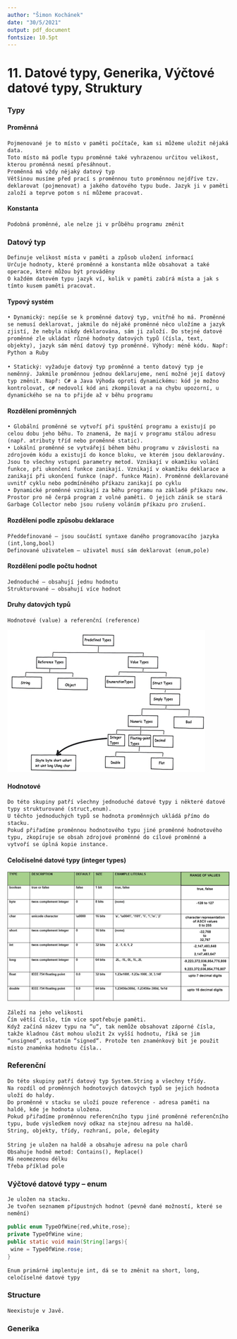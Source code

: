 ```yaml
---
author: "Šimon Kochánek"
date: "30/5/2021"
output: pdf_document
fontsize: 10.5pt
---
```


<style type="text/css">
  body{
    font-size: 10.5pt;
  }
</style>

# 11. Datové typy, Generika, Výčtové datové typy, Struktury

### Typy

#### Proměnná

    Pojmenované je to místo v paměti počítače, kam si můžeme uložit nějaká data.
    Toto místo má podle typu proměnné také vyhrazenou určitou velikost, kterou proměnná nesmí přesáhnout.
    Proměnná má vždy nějaký datový typ
    Většinou musíme před prací s proměnnou tuto proměnnou nejdříve tzv. deklarovat (pojmenovat) a jakého datového typu bude. Jazyk ji v paměti založí a teprve potom s ní můžeme pracovat.

#### Konstanta

    Podobná proměnné, ale nelze ji v průběhu programu změnit

### Datový typ

    Definuje velikost místa v paměti a způsob uložení informací
    Určuje hodnoty, které proměnné a konstanta může obsahovat a také operace, které můžou být prováděny
    O každém datovém typu jazyk ví, kolik v paměti zabírá místa a jak s tímto kusem paměti pracovat.

#### Typový systém

    • Dynamický: nepíše se k proměnné datový typ, vnitřně ho má. Proměnné se nemusí deklarovat, jakmile do nějaké proměnné něco uložíme a jazyk zjistí, že nebyla nikdy deklarována, sám ji založí. Do stejné datové proměnné zle ukládat různé hodnoty datových typů (čísla, text, objekty), jazyk sám mění datový typ proměnné. Výhody: méně kódu. Např: Python a Ruby

    • Statický: vyžaduje datový typ proměnné a tento datový typ je neměnný. Jakmile proměnnou jednou deklarujeme, není možné její datový typ změnit. Např: C# a Java Výhoda oproti dynamickému: kód je možno kontrolovat, c# nedovolí kód ani zkompilovat a na chybu upozorní, u dynamického se na to přijde až v běhu programu

#### Rozdělení proměnných

    • Globální proměnné se vytvoří při spuštění programu a existují po celou dobu jeho běhu. To znamená, že mají v programu stálou adresu (např. atributy tříd nebo proměnné static). 
    • Lokální proměnné se vytvářejí během běhu programu v závislosti na zdrojovém kódu a existují do konce bloku, ve kterém jsou deklarovány. Jsou to všechny vstupní parametry metod. Vznikají v okamžiku volání funkce, při ukončení funkce zanikají. Vznikají v okamžiku deklarace a zanikají při ukončení funkce (např. funkce Main). Proměnné deklarované uvnitř cyklu nebo podmíněného příkazu zanikají po cyklu 
    • Dynamické proměnné vznikají za běhu programu na základě příkazu new.  Prostor pro ně čerpá program z volné paměti. O jejich zánik se stará Garbage Collector nebo jsou rušeny voláním příkazu pro zrušení. 

#### Rozdělení podle způsobu deklarace

    Předdefinované – jsou součástí syntaxe daného programovacího jazyka (int,long,bool)
    Definované uživatelem – uživatel musí sám deklarovat (enum,pole)

#### Rozdělení podle počtu hodnot

    Jednoduché – obsahují jednu hodnotu
    Strukturované – obsahují více hodnot

#### Druhy datových typů

    Hodnotové (value) a referenční (reference)

![](images/VarTypes.png)

#### Hodnotové

    Do této skupiny patří všechny jednoduché datové typy i některé datové typy strukturované (struct,enum). 
    U těchto jednoduchých typů se hodnota proměnných ukládá přímo do stacku. 
    Pokud přiřadíme proměnnou hodnotového typu jiné proměnné hodnotového typu, zkopíruje se obsah zdrojové proměnné do cílové proměnné a vytvoří se úplná kopie instance.

#### Celočíselné datové typy (integer types)


![](images/javaDataTypesSize.png)

    Záleží na jeho velikosti
    Čím větší číslo, tím více spotřebuje paměti.
    Když začíná název typu na “u“, tak nemůže obsahovat záporné čísla, takže kladnou část mohou uložit 2x vyšší hodnotu, říká se jim “unsigned“, ostatním “signed“. Protože ten znaménkový bit je použit místo znaménka hodnotu čísla..

### Referenční

    Do této skupiny patří datový typ System.String a všechny třídy. 
    Na rozdíl od proměnných hodnotových datových typů se jejich hodnota uloží do haldy.
    Do proměnné v stacku se uloží pouze reference - adresa paměti na haldě, kde je hodnota uložena.  
    Pokud přiřadíme proměnnou referenčního typu jiné proměnné referenčního typu, bude výsledkem nový odkaz na stejnou adresu na haldě.
    String, objekty, třídy, rozhraní, pole, delegáty

    String je uložen na haldě a obsahuje adresu na pole charů
    Obsahuje hodně metod: Contains(), Replace()
    Má neomezenou délku
    Třeba příklad pole 

### Výčtové datové typy – enum

    Je uložen na stacku.
    Je tvořen seznamem přípustných hodnot (pevně dané možností, které se nemění)

```java
public enum TypeOfWine{red,white,rose};
private TypeOfWine wine;
public static void main(String[]args){
 wine = TypeOfWine.rose;
}
```

    Enum primárně implentuje int, dá se to změnit na short, long, celočíselné datové typy

### Structure

    Neexistuje v Javě.

### Generika

    
